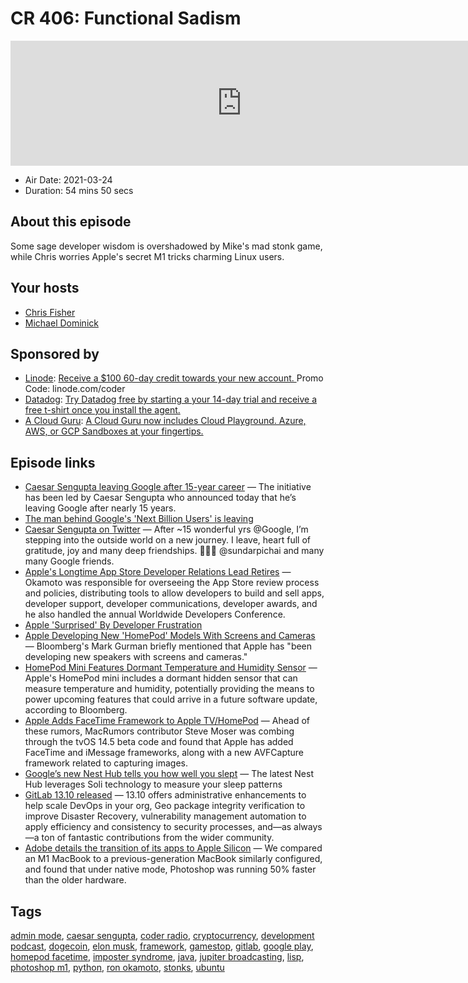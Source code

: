 # CR 406: Functional Sadism

<iframe src="https://player.fireside.fm/v2/MLf2ZzhC+jJBo4uqU?theme=dark" width="740" height="200" frameborder="0" scrolling="no"></iframe>

* Air Date: 2021-03-24
* Duration: 54 mins 50 secs

## About this episode

Some sage developer wisdom is overshadowed by Mike's mad stonk game, while Chris worries Apple's secret M1 tricks charming Linux users.

## Your hosts
* [Chris Fisher](https://coder.show/hosts/chrislas)
* [Michael Dominick](https://coder.show/hosts/michael)

## Sponsored by

  * [Linode](https://linode.com/coder): [Receive a $100 60-day credit towards your new account. ](https://linode.com/coder) Promo Code: linode.com/coder
  * [Datadog](http://datadog.com/coderradio): [Try Datadog free by starting a your 14-day trial and receive a free t-shirt once you install the agent.](http://datadog.com/coderradio)
  * [A Cloud Guru](https://acloudguru.com): [A Cloud Guru now includes Cloud Playground. Azure, AWS, or GCP Sandboxes at your fingertips.](https://acloudguru.com)



## Episode links

  * [Caesar Sengupta leaving Google after 15-year career](https://9to5google.com/2021/03/21/caesar-sengupta-google/ "Caesar Sengupta leaving Google after 15-year career") — The initiative has been led by Caesar Sengupta who announced today that he’s leaving Google after nearly 15 years.
  * [The man behind Google's 'Next Billion Users' is leaving](https://www.androidcentral.com/man-behind-googles-next-billion-users-leaving-company "The man behind Google's 'Next Billion Users' is leaving")
  * [Caesar Sengupta on Twitter](https://twitter.com/caesars/status/1373862921575432194 "Caesar Sengupta on Twitter") — After ~15 wonderful yrs @Google, I’m stepping into the outside world on a new journey. I leave, heart full of gratitude, joy and many deep friendships. 🙏🙏🙏 @sundarpichai and many many Google friends.
  * [Apple's Longtime App Store Developer Relations Lead Retires](https://www.macrumors.com/2021/03/22/apple-developer-relations-lead-retires/ "Apple's Longtime App Store Developer Relations Lead Retires") — Okamoto was responsible for overseeing the ‌App Store‌ review process and policies, distributing tools to allow developers to build and sell apps, developer support, developer communications, developer awards, and he also handled the annual Worldwide Developers Conference.
  * [Apple 'Surprised' By Developer Frustration](https://www.macrumors.com/2021/03/22/apple-surprised-developer-concerns-app-review/ "Apple 'Surprised' By Developer Frustration")
  * [Apple Developing New 'HomePod' Models With Screens and Cameras](https://www.macrumors.com/2021/03/22/apple-speakers-with-screens-and-cameras-report/?scrolla=5eb6d68b7fedc32c19ef33b4 "Apple Developing New 'HomePod' Models With Screens and Cameras") — Bloomberg's Mark Gurman briefly mentioned that Apple has "been developing new speakers with screens and cameras."
  * [HomePod Mini Features Dormant Temperature and Humidity Sensor](https://www.macrumors.com/2021/03/22/homepod-mini-temperature-humidity-sensor/?scrolla=5eb6d68b7fedc32c19ef33b4 "HomePod Mini Features Dormant Temperature and Humidity Sensor") — Apple's HomePod mini includes a dormant hidden sensor that can measure temperature and humidity, potentially providing the means to power upcoming features that could arrive in a future software update, according to Bloomberg.
  * [Apple Adds FaceTime Framework to Apple TV/HomePod](https://www.macrumors.com/2021/03/22/apple-tvos-homepod-facetime-framework/ "Apple Adds FaceTime Framework to Apple TV/HomePod") — Ahead of these rumors, MacRumors contributor Steve Moser was combing through the tvOS 14.5 beta code and found that Apple has added FaceTime and iMessage frameworks, along with a new AVFCapture framework related to capturing images.
  * [Google’s new Nest Hub tells you how well you slept](https://www.theverge.com/2021/3/16/22331567/google-nest-hub-new-2021-smart-display-sleep-tracking-soli-price-specs-features "Google’s new Nest Hub tells you how well you slept") — The latest Nest Hub leverages Soli technology to measure your sleep patterns
  * [GitLab 13.10 released](https://about.gitlab.com/releases/2021/03/22/gitlab-13-10-released/ "GitLab 13.10 released") — 13.10 offers administrative enhancements to help scale DevOps in your org, Geo package integrity verification to improve Disaster Recovery, vulnerability management automation to apply efficiency and consistency to security processes, and—as always—a ton of fantastic contributions from the wider community. 
  * [Adobe details the transition of its apps to Apple Silicon](https://9to5mac.com/2021/03/12/adobe-details-the-transition-of-its-apps-to-apple-silicon-emphasizes-performance-benefits/ "Adobe details the transition of its apps to Apple Silicon") — We compared an M1 MacBook to a previous-generation MacBook similarly configured, and found that under native mode, Photoshop was running 50% faster than the older hardware.



## Tags

[admin mode](https://coder.show/tags/admin%20mode), [caesar sengupta](https://coder.show/tags/caesar%20sengupta), [coder radio](https://coder.show/tags/coder%20radio), [cryptocurrency](https://coder.show/tags/cryptocurrency), [development podcast](https://coder.show/tags/development%20podcast), [dogecoin](https://coder.show/tags/dogecoin), [elon musk](https://coder.show/tags/elon%20musk), [framework](https://coder.show/tags/framework), [gamestop](https://coder.show/tags/gamestop), [gitlab](https://coder.show/tags/gitlab), [google play](https://coder.show/tags/google%20play), [homepod facetime](https://coder.show/tags/homepod%20facetime), [imposter syndrome](https://coder.show/tags/imposter%20syndrome), [java](https://coder.show/tags/java), [jupiter broadcasting](https://coder.show/tags/jupiter%20broadcasting), [lisp](https://coder.show/tags/lisp), [photoshop m1](https://coder.show/tags/photoshop%20m1), [python](https://coder.show/tags/python), [ron okamoto](https://coder.show/tags/ron%20okamoto), [stonks](https://coder.show/tags/stonks), [ubuntu](https://coder.show/tags/ubuntu)